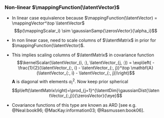 ### Non-linear $\mappingFunction(\latentVector)$

-   In linear case equivalence because
    $\mappingFunction(\latentVector) = \mappingVector^\top \latentVector$
    $$p(\mappingScalar_i) \sim \gaussianSamp{\zerosVector}{\alpha_i}$$

-   In non linear case, need to scale columns of $\latentMatrix$ in
    prior for $\mappingFunction(\latentVector)$.

-   This implies scaling columns of $\latentMatrix$ in covariance
    function
    $$\kernelScalar(\latentVector_{i, :}, \latentVector_{j, :}) = \exp\left( - \frac{1}{2}(\latentVector_{:, i} - \latentVector_{:, j})^\top \mathbf{A} (\latentVector_{:, i} - \latentVector_{:, j})\right)$$
    $\mathbf{A}$ is diagonal with elements $\alpha^2_{i}$. Now keep
    prior spherical
    $$p\left(\latentMatrix\right)=\prod_{j=1}^{\latentDim}\gaussianDist{\latentVector_{:,j}}{\zerosVector}{\eye}$$

-   Covariance functions of this type are known as ARD [see
    e.g. @Neal:book96; @MacKay:information03; @Rasmussen:book06].


